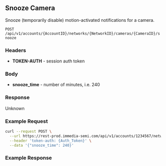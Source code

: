 ## Snooze Camera

Snooze (temporarily disable) motion-activated notifications for a camera.

`POST /api/v1/accounts/{AccountID}/networks/{NetworkID}/cameras/{CameraID}/snooze`

### Headers
- **TOKEN-AUTH** -  session auth token

### Body
- **snooze_time** - number of minutes, i.e. 240

### Response
Unknown

### Example Request
```sh
curl --request POST \
  --url https://rest-prod.immedia-semi.com/api/v1/accounts/1234567/networks/1234/cameras/123456/snooze \
  --header 'token-auth: {Auth_Token}' \
  --data '{"snooze_time": 240}'
```

### Example Response
